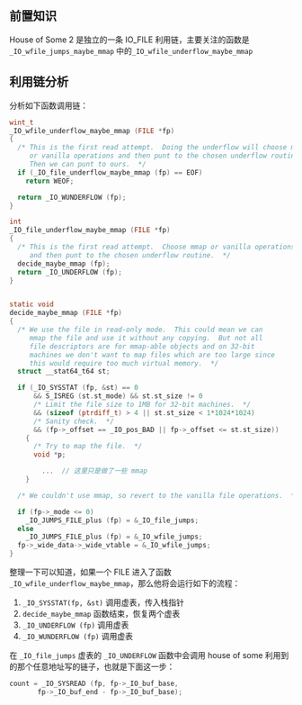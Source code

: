## 前置知识

House of Some 2 是独立的一条 IO_FILE 利用链，主要关注的函数是 `_IO_wfile_jumps_maybe_mmap` 中的`_IO_wfile_underflow_maybe_mmap`

## 利用链分析

分析如下函数调用链：

```c
wint_t
_IO_wfile_underflow_maybe_mmap (FILE *fp)
{
  /* This is the first read attempt.  Doing the underflow will choose mmap
     or vanilla operations and then punt to the chosen underflow routine.
     Then we can punt to ours.  */
  if (_IO_file_underflow_maybe_mmap (fp) == EOF)
    return WEOF;

  return _IO_WUNDERFLOW (fp);
}

int
_IO_file_underflow_maybe_mmap (FILE *fp)
{
  /* This is the first read attempt.  Choose mmap or vanilla operations
     and then punt to the chosen underflow routine.  */
  decide_maybe_mmap (fp);
  return _IO_UNDERFLOW (fp);
}


static void
decide_maybe_mmap (FILE *fp)
{
  /* We use the file in read-only mode.  This could mean we can
     mmap the file and use it without any copying.  But not all
     file descriptors are for mmap-able objects and on 32-bit
     machines we don't want to map files which are too large since
     this would require too much virtual memory.  */
  struct __stat64_t64 st;

  if (_IO_SYSSTAT (fp, &st) == 0
      && S_ISREG (st.st_mode) && st.st_size != 0
      /* Limit the file size to 1MB for 32-bit machines.  */
      && (sizeof (ptrdiff_t) > 4 || st.st_size < 1*1024*1024)
      /* Sanity check.  */
      && (fp->_offset == _IO_pos_BAD || fp->_offset <= st.st_size))
    {
      /* Try to map the file.  */
      void *p;

		...  // 这里只是做了一些 mmap
    }

  /* We couldn't use mmap, so revert to the vanilla file operations.  */

  if (fp->_mode <= 0)
    _IO_JUMPS_FILE_plus (fp) = &_IO_file_jumps;
  else
    _IO_JUMPS_FILE_plus (fp) = &_IO_wfile_jumps;
  fp->_wide_data->_wide_vtable = &_IO_wfile_jumps;
}
```


整理一下可以知道，如果一个 FILE 进入了函数 `_IO_wfile_underflow_maybe_mmap`，那么他将会运行如下的流程：

1. `_IO_SYSSTAT(fp, &st)` 调用虚表，传入栈指针
2. `decide_maybe_mmap` 函数结束，恢复两个虚表
3. `_IO_UNDERFLOW (fp)` 调用虚表
4. `_IO_WUNDERFLOW (fp)` 调用虚表

在 `_IO_file_jumps` 虚表的 `_IO_UNDERFLOW` 函数中会调用 house of some 利用到的那个任意地址写的链子，也就是下面这一步：

```c
count = _IO_SYSREAD (fp, fp->_IO_buf_base,
       fp->_IO_buf_end - fp->_IO_buf_base);
```

